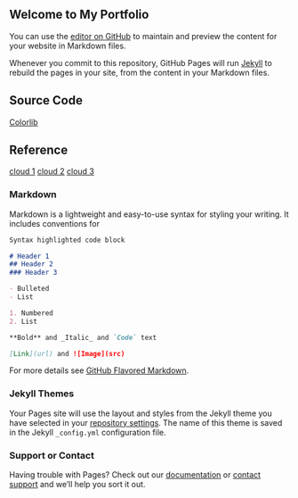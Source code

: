 ## Welcome to My Portfolio

You can use the [editor on GitHub](https://github.com/tcNTP/tcNTP.github.io/edit/master/README.md) to maintain and preview the content for your website in Markdown files.

Whenever you commit to this repository, GitHub Pages will run [Jekyll](https://jekyllrb.com/) to rebuild the pages in your site, from the content in your Markdown files.

## Source Code

[Colorlib](https://colorlib.com/wp/template/scenic/)

## Reference
[cloud 1](https://www.pexels.com/video/time-lapse-of-cumulus-clouds-856171/)
[cloud 2](https://www.pexels.com/video/view-of-clouds-in-the-sky-2049255/)
[cloud 3](https://www.pexels.com/video/sky-is-blue-856463/)

### Markdown

Markdown is a lightweight and easy-to-use syntax for styling your writing. It includes conventions for

```markdown
Syntax highlighted code block

# Header 1
## Header 2
### Header 3

- Bulleted
- List

1. Numbered
2. List

**Bold** and _Italic_ and `Code` text

[Link](url) and ![Image](src)
```

For more details see [GitHub Flavored Markdown](https://guides.github.com/features/mastering-markdown/).

### Jekyll Themes

Your Pages site will use the layout and styles from the Jekyll theme you have selected in your [repository settings](https://github.com/tcNTP/tcNTP.github.io/settings). The name of this theme is saved in the Jekyll `_config.yml` configuration file.

### Support or Contact

Having trouble with Pages? Check out our [documentation](https://help.github.com/categories/github-pages-basics/) or [contact support](https://github.com/contact) and we’ll help you sort it out.
